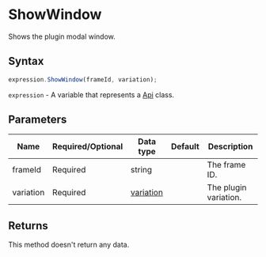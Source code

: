 # ShowWindow

Shows the plugin modal window.

## Syntax

```javascript
expression.ShowWindow(frameId, variation);
```

`expression` - A variable that represents a [Api](../Api.md) class.

## Parameters

| **Name** | **Required/Optional** | **Data type** | **Default** | **Description** |
| ------------- | ------------- | ------------- | ------------- | ------------- |
| frameId | Required | string |  | The frame ID. |
| variation | Required | [variation](../../../text-document-api/variation/variation.md) |  | The plugin variation. |

## Returns

This method doesn't return any data.
